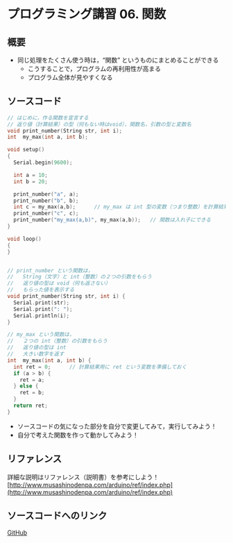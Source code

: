 # プログラミング講習 06. 関数
## 概要
+ 同じ処理をたくさん使う時は，“関数” というものにまとめることができる
	- こうすることで，プログラムの再利用性が高まる
	- プログラム全体が見やすくなる


## ソースコード
```cpp
// はじめに，作る関数を宣言する
// 返り値（計算結果）の型（何もない時はvoid），関数名，引数の型と変数名
void print_number(String str, int i);
int  my_max(int a, int b);

void setup()
{
  Serial.begin(9600);

  int a = 10;
  int b = 20;

  print_number("a", a);
  print_number("b", b);
  int c = my_max(a,b);      // my_max は int 型の変数（つまり整数）を計算結果として返し，それを変数 "c" に代入する
  print_number("c", c);
  print_number("my_max(a,b)", my_max(a,b));   // 関数は入れ子にできる
}

void loop()
{
}


// print_number という関数は，
//   String（文字）と int（整数）の２つの引数をもらう
//   返り値の型は void（何も返さない）
//   もらった値を表示する
void print_number(String str, int i) {
  Serial.print(str);
  Serial.print(": ");
  Serial.println(i);
}

// my_max という関数は，
//   ２つの int（整数）の引数をもらう
//   返り値の型は int
//   大きい数字を返す
int  my_max(int a, int b) {
  int ret = 0;      // 計算結果用に ret という変数を準備しておく
  if (a > b) {
    ret = a;
  } else {
    ret = b;
  }
  return ret;
}
```

+ ソースコードの気になった部分を自分で変更してみて，実行してみよう！
+ 自分で考えた関数を作って動かしてみよう！


## リファレンス
詳細な説明はリファレンス（説明書）を参考にしよう！  
[http://www.musashinodenpa.com/arduino/ref/index.php](http://www.musashinodenpa.com/arduino/ref/index.php)


## ソースコードへのリンク
[GitHub](https://github.com/meltingrabbit/CanSatForHighSchoolStudents/tree/master/Arduino/ProgrammingTutorial06_Function)

